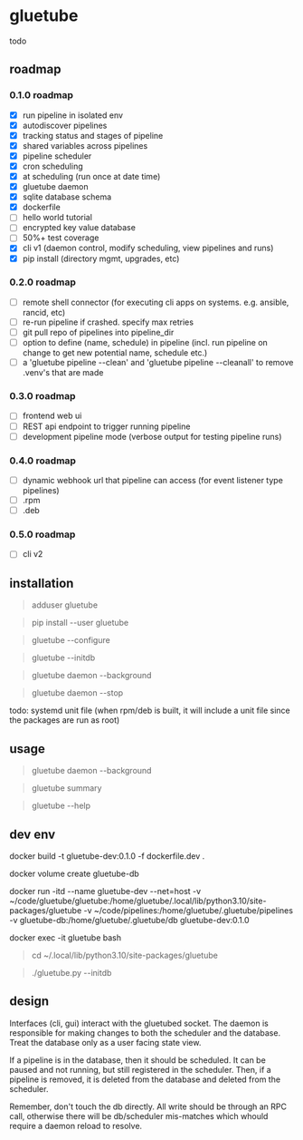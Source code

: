 # gluetube
todo

## roadmap

### 0.1.0 roadmap
 - [x] run pipeline in isolated env
 - [x] autodiscover pipelines
 - [x] tracking status and stages of pipeline
 - [x] shared variables across pipelines
 - [x] pipeline scheduler
 - [x] cron scheduling
 - [x] at scheduling (run once at date time)
 - [x] gluetube daemon
 - [x] sqlite database schema
 - [x] dockerfile
 - [ ] hello world tutorial
 - [ ] encrypted key value database
 - [ ] 50%+ test coverage
 - [x] cli v1 (daemon control, modify scheduling, view pipelines and runs)
 - [x] pip install (directory mgmt, upgrades, etc)
 
### 0.2.0 roadmap
 - [ ] remote shell connector (for executing cli apps on systems. e.g. ansible, rancid, etc)
 - [ ] re-run pipeline if crashed. specify max retries
 - [ ] git pull repo of pipelines into pipeline_dir
 - [ ] option to define (name, schedule) in pipeline (incl. run pipeline on change to get new potential name, schedule etc.)
 - [ ] a 'gluetube pipeline --clean' and 'gluetube pipeline --cleanall' to remove .venv's that are made

### 0.3.0 roadmap
 - [ ] frontend web ui
 - [ ] REST api endpoint to trigger running pipeline
 - [ ] development pipeline mode (verbose output for testing pipeline runs)

### 0.4.0 roadmap
 - [ ] dynamic webhook url that pipeline can access (for event listener type pipelines)
 - [ ] .rpm
 - [ ] .deb

 ### 0.5.0 roadmap
 - [ ] cli v2

## installation
> adduser gluetube

> pip install --user gluetube

> gluetube --configure

> gluetube --initdb

> gluetube daemon --background

> gluetube daemon --stop

todo: systemd unit file (when rpm/deb is built, it will include a unit file since the packages are run as root)

## usage

> gluetube daemon --background

> gluetube summary

> gluetube --help

## dev env

docker build -t gluetube-dev:0.1.0 -f dockerfile.dev .

docker volume create gluetube-db

docker run -itd --name gluetube-dev --net=host -v ~/code/gluetube/gluetube:/home/gluetube/.local/lib/python3.10/site-packages/gluetube -v ~/code/pipelines:/home/gluetube/.gluetube/pipelines -v gluetube-db:/home/gluetube/.gluetube/db gluetube-dev:0.1.0

docker exec -it gluetube bash
> cd ~/.local/lib/python3.10/site-packages/gluetube

> ./gluetube.py --initdb

## design

Interfaces (cli, gui) interact with the gluetubed socket. The daemon is responsible for making changes to both the scheduler and the database. Treat the database only as a user facing state view.

If a pipeline is in the database, then it should be scheduled. It can be paused and not running, but still registered in the scheduler. Then, if a pipeline is removed, it is deleted from the database and deleted from the scheduler.

Remember, don't touch the db directly. All write should be through an RPC call, otherwise there will be db/scheduler mis-matches which whould require a daemon reload to resolve.